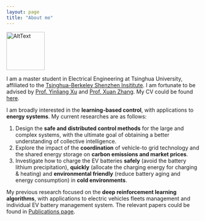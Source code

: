 ```yaml
---
layout: page
title: "About me"
---
```


<img src="https://hongrongyang.github.io/WechatIMG2.jpeg" width="100" height="100" alt="AltText" />

I am a master student in Electrical Engineering at Tsinghua University, affiliated to the [Tsinghua-Berkeley Shenzhen Insititute](https://www.tbsi.edu.cn/). I am fortunate to be advised by [Prof. Yinliang Xu](https://scholar.google.com/citations?user=sppii6gAAAAJ&hl=zh-CN) and [Prof. Xuan Zhang](https://scholar.google.com/citations?hl=zh-CN&user=B-I9FY8AAAAJ). My CV could be found [here](https://hongrongyang.github.io/CV.pdf).

I am broadly interested in the **learning-based control**, with applications to **energy systems**. My current researches are as follows: 
1. Design the **safe and distributed control methods** for the large and complex systems, with the ultimate goal of obtaining a better understanding of collective intelligence.​
2. Explore the impact of the **coordination** of vehicle-to grid technology and the shared energy storage on **carbon emissions and market prices**.
3. Investigate how to charge the EV batteries **safely** (avoid the battery lithium precipitation), **quickly** (allocate the charging energy for charging & heating) and **environmental friendly** (reduce battery aging and energy consumption) in **cold environments**.

My previous research focused on the **deep reinforcement learning algorithms**, with applications to electric vehicles fleets management and individual EV battery management system. The relevant papers could be found in [Publications page](https://hongrongyang.github.io/Publications). 

